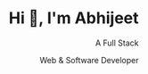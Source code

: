 <h1 align="right">Hi 👋, I'm Abhijeet</h1>
<p align="right">A Full Stack </p>
<p align="right">Web & Software Developer</p>

<!--
**bapuAbhijeet/bapuAbhijeet** is a ✨ _special_ ✨ repository because its `README.md` (this file) appears on your GitHub profile.

Here are some ideas to get you started:

- 🔭 I’m currently working on ...
- 🌱 I’m currently learning ...
- 👯 I’m looking to collaborate on ...
- 🤔 I’m looking for help with ...
- 💬 Ask me about ...
- 📫 How to reach me: ...
- 😄 Pronouns: ...
- ⚡ Fun fact: ...
-->
